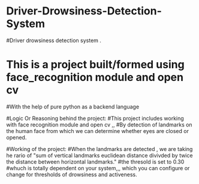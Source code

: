 # Driver-Drowsiness-Detection-System
#Driver drowsiness detection system .
# This is a project built/formed using face_recognition module and open cv 
#With the help of pure python as a backend language 


#Logic Or Reasoning behind the project:
#This project includes working with face recognition module and open cv ,,
#By detection of landmarks on the human face from which we can determine whether eyes are closed or opened.

#Working of the project:
#When the landmarks are detected , we are taking he rario of "sum of vertical landmarks euclidean distance divivded by twice the distance between horizontal landmarks."
#the thresold is set to 0.30
#whuch is totally dependent on your system,,, which you can configure or change for thresholds of drowsiness and activeness.
